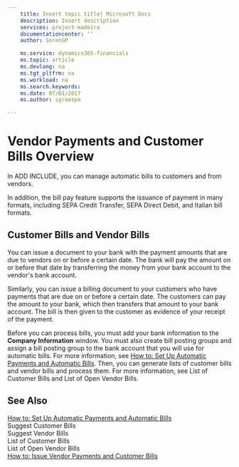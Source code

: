 ```yaml
---
    title: Insert topic title| Microsoft Docs
    description: Insert description
    services: project-madeira
    documentationcenter: ''
    author: SorenGP

    ms.service: dynamics365-financials
    ms.topic: article
    ms.devlang: na
    ms.tgt_pltfrm: na
    ms.workload: na
    ms.search.keywords:
    ms.date: 07/01/2017
    ms.author: sgroespe

---
```

# Vendor Payments and Customer Bills Overview
In ADD INCLUDE<!--[!INCLUDE[navnow](../../includes/navnow_md.md)]-->, you can manage automatic bills to customers and from vendors.  
  
 In addition, the bill pay feature supports the issuance of payment in many formats, including SEPA Credit Transfer, SEPA Direct Debit, and Italian bill formats.  
  
## Customer Bills and Vendor Bills  
 You can issue a document to your bank with the payment amounts that are due to vendors on or before a certain date. The bank will pay the amount on or before that date by transferring the money from your bank account to the vendor's bank account.  
  
 Similarly, you can issue a billing document to your customers who have payments that are due on or before a certain date. The customers can pay the amount to your bank, which then transfers that amount to your bank account. The bill is then given to the customer as evidence of your receipt of the payment.  
  
 Before you can process bills, you must add your bank information to the **Company Information** window. You must also create bill posting groups and assign a bill posting group to the bank account that you will use for automatic bills. For more information, see [How to: Set Up Automatic Payments and Automatic Bills](../how-to-set-up-automatic-payments-and-automatic-bills.md). Then, you can generate lists of customer bills and vendor bills and process them. For more information, see List of Customer Bills and List of Open Vendor Bills.  
  
## See Also  
 [How to: Set Up Automatic Payments and Automatic Bills](../how-to-set-up-automatic-payments-and-automatic-bills.md)   
 Suggest Customer Bills   
 Suggest Vendor Bills   
 List of Customer Bills   
 List of Open Vendor Bills   
 [How to: Issue Vendor Payments and Customer Bills](../how-to-issue-vendor-payments-and-customer-bills.md)